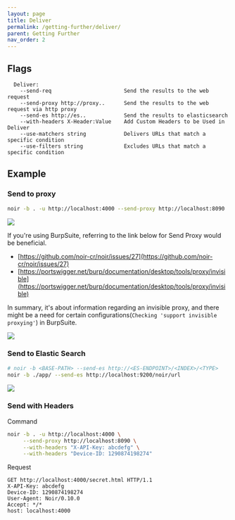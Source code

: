 ```yaml
---
layout: page
title: Deliver
permalink: /getting-further/deliver/
parent: Getting Further
nav_order: 2
---
```


## Flags

```
  Deliver:
    --send-req                       Send the results to the web request
    --send-proxy http://proxy..      Send the results to the web request via http proxy
    --send-es http://es..            Send the results to elasticsearch
    --with-headers X-Header:Value    Add Custom Headers to be Used in Deliver
    --use-matchers string            Delivers URLs that match a specific condition
    --use-filters string             Excludes URLs that match a specific condition
```

## Example
### Send to proxy
```bash
noir -b . -u http://localhost:4000 --send-proxy http://localhost:8090
```

![](/docs/assets/images/contents/send-proxy.png)

If you're using BurpSuite, referring to the link below for Send Proxy would be beneficial.

- [https://github.com/noir-cr/noir/issues/27](https://github.com/noir-cr/noir/issues/27)
- [https://portswigger.net/burp/documentation/desktop/tools/proxy/invisible](https://portswigger.net/burp/documentation/desktop/tools/proxy/invisible)

In summary, it's about information regarding an invisible proxy, and there might be a need for certain configurations(`Checking 'support invisible proxying'`) in BurpSuite.

![](https://user-images.githubusercontent.com/11337016/262098771-30e15757-d3fd-4c7c-b37c-4d16a3e61586.png)

### Send to Elastic Search
```bash
# noir -b <BASE-PATH> --send-es http://<ES-ENDPOINT>/<INDEX>/<TYPE>
noir -b ./app/ --send-es http://localhost:9200/noir/url
```

![](https://github.com/hahwul/noir/assets/13212227/4ee8d7ab-4a90-45df-9a79-293390b5d505)

### Send with Headers

Command
```bash
noir -b . -u http://localhost:4000 \
     --send-proxy http://localhost:8090 \
     --with-headers "X-API-Key: abcdefg" \
     --with-headers "Device-ID: 1290874198274"
```

Request
```http
GET http://localhost:4000/secret.html HTTP/1.1
X-API-Key: abcdefg
Device-ID: 1290874198274
User-Agent: Noir/0.10.0
Accept: */*
host: localhost:4000
```